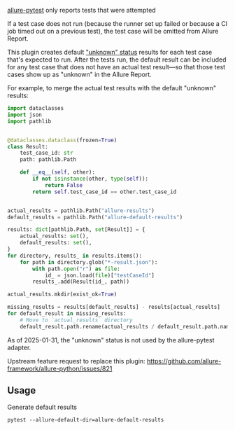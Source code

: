 [allure-pytest](https://pypi.org/project/allure-pytest/) only reports tests that were attempted

If a test case does not run (because the runner set up failed or because a CI job timed out on a previous test), the test case will be omitted from Allure Report.

This plugin creates default ["unknown" status](https://allurereport.org/docs/test-statuses/#unknown) results for each test case that's expected to run. After the tests run, the default result can be included for any test case that does not have an actual test result—so that those test cases show up as "unknown" in the Allure Report.

For example, to merge the actual test results with the default "unknown" results:
```python
import dataclasses
import json
import pathlib


@dataclasses.dataclass(frozen=True)
class Result:
    test_case_id: str
    path: pathlib.Path

    def __eq__(self, other):
        if not isinstance(other, type(self)):
            return False
        return self.test_case_id == other.test_case_id


actual_results = pathlib.Path("allure-results")
default_results = pathlib.Path("allure-default-results")

results: dict[pathlib.Path, set[Result]] = {
    actual_results: set(),
    default_results: set(),
}
for directory, results_ in results.items():
    for path in directory.glob("*-result.json"):
        with path.open("r") as file:
            id_ = json.load(file)["testCaseId"]
        results_.add(Result(id_, path))

actual_results.mkdir(exist_ok=True)

missing_results = results[default_results] - results[actual_results]
for default_result in missing_results:
    # Move to `actual_results` directory
    default_result.path.rename(actual_results / default_result.path.name)
```

As of 2025-01-31, the "unknown" status is not used by the allure-pytest adapter.

Upstream feature request to replace this plugin: https://github.com/allure-framework/allure-python/issues/821

## Usage
Generate default results
```
pytest --allure-default-dir=allure-default-results
```
